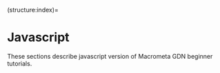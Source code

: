 (structure:index)=
# Javascript

These sections describe javascript version of Macrometa GDN beginner tutorials.

```{tableofcontents}
```

